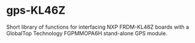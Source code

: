 # gps-KL46Z
Short library of functions for interfacing NXP FRDM-KL46Z boards with a GlobalTop Technology FGPMMOPA6H stand-alone GPS module.
